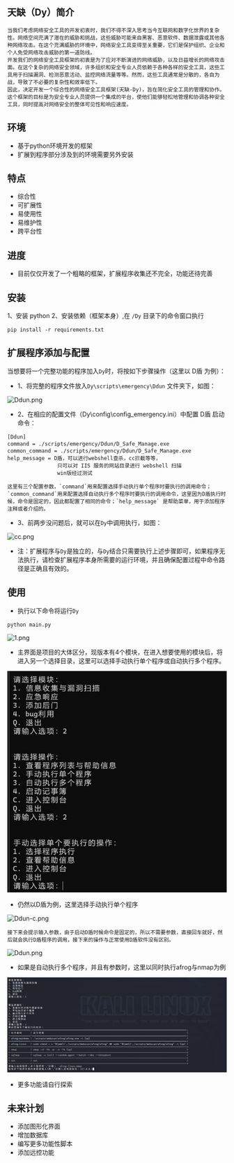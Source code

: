 ## 天缺（Dy）简介

	当我们考虑网络安全工具的开发初衷时，我们不得不深入思考当今互联网和数字化世界的复杂性。网络空间充满了潜在的威胁和挑战，这些威胁可能来自黑客、恶意软件、数据泄露或其他各种网络攻击。在这个充满威胁的环境中，网络安全工具变得至关重要，它们是保护组织、企业和个人免受网络攻击威胁的第一道防线。
	开发我们的网络安全工具框架的初衷是为了应对不断演进的网络威胁，以及日益增长的网络攻击面。在这个复杂的网络安全领域，许多组织和安全专业人员依赖于各种各样的安全工具，这些工具用于扫描漏洞、检测恶意活动、监控网络流量等等。然而，这些工具通常是分散的，各自为战，导致了不必要的复杂性和效率低下。
	因此，决定开发一个综合性的网络安全工具框架(天缺-Dy)，旨在简化安全工具的管理和协作。这个框架的目标是为安全专业人员提供一个集成的平台，使他们能够轻松地管理和协调各种安全工具，同时提高对网络安全的整体可见性和响应速度。

## 环境

* 基于python环境开发的框架
* 扩展到程序部分涉及到的环境需要另外安装

## 特点

* 综合性
* 可扩展性
* 易使用性
* 易维护性
* 跨平台性

## 进度

* 目前仅仅开发了一个粗略的框架，扩展程序收集还不完全，功能还待完善

## 安装

1、安装 python 
2、安装依赖（框架本身）,在 ``/Dy`` 目录下的命令窗口执行

~~~
pip install -r requirements.txt
~~~

## 扩展程序添加与配置

当想要将一个完整功能的程序加入`Dy`时，将按如下步骤操作（这里以 D盾 为例）：

* 1、将完整的程序文件放入`Dy\scripts\emergency\Ddun` 文件夹下，如图：

![Ddun.png](./mages/Ddun.png)

* 2、在相应的配置文件（Dy\config\config_emergency.ini）中配置 D盾 启动命令：
~~~
[Ddun]
command = ./scripts/emergency/Ddun/D_Safe_Manage.exe
common_command = ./scripts/emergency/Ddun/D_Safe_Manage.exe
help_message = D盾，可以进行webshell查杀，cc拦截等等，
				只可以对 IIS 服务的网站目录进行 webshell 扫描
				win版经过测试
~~~

	这里有三个配置参数，`command`用来配置选择手动执行单个程序时要执行的调用命令；`common_command`用来配置选择自动执行多个程序时要执行的调用命令，这里因为D盾执行时候，命令是固定的，因此都配置了相同的命令；`help_message` 是帮助菜单，用于添加程序注释或者介绍的。
* 3、前两步没问题后，就可以在`Dy`中调用执行，如图：

![cc.png](./mages/cc.png)

* 注：扩展程序与`Dy`是独立的，与`Dy`结合只需要执行上述步骤即可，如果程序无法执行，请检查扩展程序本身所需要的运行环境，并且确保配置过程中命令路径是正确且有效的。
## 使用

* 执行以下命令将运行`Dy`

~~~
python main.py
~~~

![1.png](./mages/1.png)

* 主界面是项目的大体区分，现版本有4个模块，在进入想要使用的模块后，将进入另一个选择目录，这里可以选择手动执行单个程序或自动执行多个程序。

![moudle.png](./images/moudle.png)

* 仍然以D盾为例，这里选择手动执行单个程序

![Ddun-c.png](Ddun-c.png)

	接下来会提示输入参数，由于启动D盾时候命令是固定的，所以不需要参数，直接回车就好，然后就会执行D盾程序的调用，接下来的操作与正常使用D盾软件没有区别。

![Ddun.png](Ddun.png)

* 如果是自动执行多个程序，并且有参数时，这里以同时执行afrog与nmap为例

![auto-run.png](./images/auto-run.png)

* 更多功能请自行探索
## 未来计划

* 添加图形化界面
* 增加数据库
* 编写更多功能性脚本
* 添加远控功能






